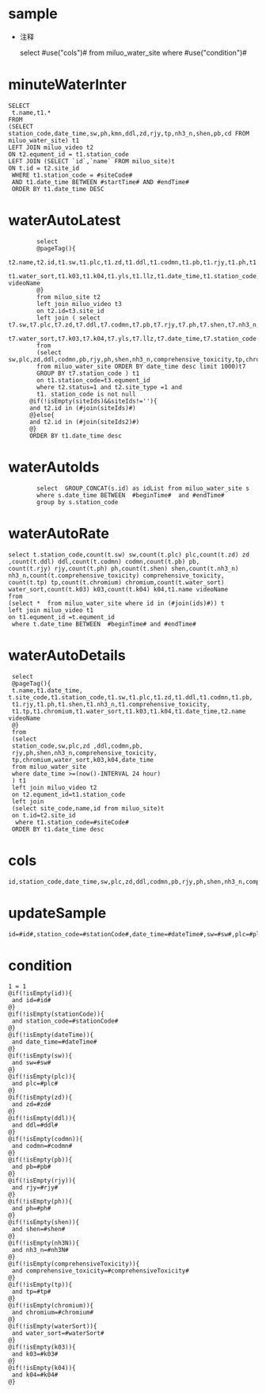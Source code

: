 sample
===
* 注释

	select #use("cols")# from miluo_water_site  where  #use("condition")#

minuteWaterInter
===
         
    SELECT     
     t.name,t1.*
    FROM 
    (SELECT station_code,date_time,sw,ph,kmn,ddl,zd,rjy,tp,nh3_n,shen,pb,cd FROM miluo_water_site) t1
    LEFT JOIN miluo_video t2
    ON t2.equment_id = t1.station_code
    LEFT JOIN (SELECT `id`,`name` FROM miluo_site)t
    ON t.id = t2.site_id
     WHERE t1.station_code = #siteCode#
     AND t1.date_time BETWEEN #startTime# AND #endTime#
     ORDER BY t1.date_time DESC 

waterAutoLatest
===
    	 
		    select  
            @pageTag(){
            t2.name,t2.id,t1.sw,t1.plc,t1.zd,t1.ddl,t1.codmn,t1.pb,t1.rjy,t1.ph,t1.shen,t1.nh3_n,t1.comprehensive_toxicity,t1.tp,t1.chromium,t1.cd,t1.kmn,t1.temp,t1.humi,
            t1.water_sort,t1.k03,t1.k04,t1.yls,t1.llz,t1.date_time,t1.station_code,t3.name videoName
            @}
            from miluo_site t2
            left join miluo_video t3
            on t2.id=t3.site_id
            left join (	select t7.sw,t7.plc,t7.zd,t7.ddl,t7.codmn,t7.pb,t7.rjy,t7.ph,t7.shen,t7.nh3_n,t7.comprehensive_toxicity,t7.tp,t7.chromium,t7.cd,t7.kmn,t7.temp,t7.humi,
            t7.water_sort,t7.k03,t7.k04,t7.yls,t7.llz,t7.date_time,t7.station_code
            from 
            (select sw,plc,zd,ddl,codmn,pb,rjy,ph,shen,nh3_n,comprehensive_toxicity,tp,chromium,cd,kmn,temp,humi,water_sort,k03,k04,yls,llz,date_time,station_code
            from miluo_water_site ORDER BY date_time desc limit 1000)t7
            GROUP BY t7.station_code ) t1 
            on t1.station_code=t3.equment_id
            where t2.status=1 and t2.site_type =1 and
            t1. station_code is not null
          @if(!isEmpty(siteIds)&&siteIds!=''){
          and t2.id in (#join(siteIds)#)
          @}else{
          and t2.id in (#join(siteIds2)#)
          @}
          ORDER BY t1.date_time desc
waterAutoIds
===

	        select  GROUP_CONCAT(s.id) as idList from miluo_water_site s
            where s.date_time BETWEEN  #beginTime#  and #endTime# 		
            group by s.station_code



waterAutoRate
===     
     
    select t.station_code,count(t.sw) sw,count(t.plc) plc,count(t.zd) zd ,count(t.ddl) ddl,count(t.codmn) codmn,count(t.pb) pb,
    count(t.rjy) rjy,count(t.ph) ph,count(t.shen) shen,count(t.nh3_n) nh3_n,count(t.comprehensive_toxicity) comprehensive_toxicity,
    count(t.tp) tp,count(t.chromium) chromium,count(t.water_sort) water_sort,count(t.k03) k03,count(t.k04) k04,t1.name videoName
    from  
    (select *  from miluo_water_site where id in (#join(ids)#)) t 
    left join miluo_video t1
    on t1.equment_id =t.equment_id
     where t.date_time BETWEEN  #beginTime# and #endTime# 
waterAutoDetails  
===
    
     select 
     @pageTag(){             
     t.name,t1.date_time, t.site_code,t1.station_code,t1.sw,t1.plc,t1.zd,t1.ddl,t1.codmn,t1.pb,
     t1.rjy,t1.ph,t1.shen,t1.nh3_n,t1.comprehensive_toxicity,
     t1.tp,t1.chromium,t1.water_sort,t1.k03,t1.k04,t1.date_time,t2.name videoName
     @}       
     from 
     (select 
     station_code,sw,plc,zd ,ddl,codmn,pb,
     rjy,ph,shen,nh3_n,comprehensive_toxicity,
     tp,chromium,water_sort,k03,k04,date_time
     from miluo_water_site
     where date_time >=(now()-INTERVAL 24 hour)
     ) t1
     left join miluo_video t2
     on t2.equment_id=t1.station_code
     left join 
     (select site_code,name,id from miluo_site)t
     on t.id=t2.site_id
      where t1.station_code=#siteCode#
     ORDER BY t1.date_time desc 
cols
===
	id,station_code,date_time,sw,plc,zd,ddl,codmn,pb,rjy,ph,shen,nh3_n,comprehensive_toxicity,tp,chromium,water_sort,k03,k04

updateSample
===
	
	id=#id#,station_code=#stationCode#,date_time=#dateTime#,sw=#sw#,plc=#plc#,zd=#zd#,ddl=#ddl#,codmn=#codmn#,pb=#pb#,rjy=#rjy#,ph=#ph#,shen=#shen#,nh3_n=#nh3N#,comprehensive_toxicity=#comprehensiveToxicity#,tp=#tp#,chromium=#chromium#,water_sort=#waterSort#,k03=#k03#,k04=#k04#

condition
===

	1 = 1  
	@if(!isEmpty(id)){
	 and id=#id#
	@}
	@if(!isEmpty(stationCode)){
	 and station_code=#stationCode#
	@}
	@if(!isEmpty(dateTime)){
	 and date_time=#dateTime#
	@}
	@if(!isEmpty(sw)){
	 and sw=#sw#
	@}
	@if(!isEmpty(plc)){
	 and plc=#plc#
	@}
	@if(!isEmpty(zd)){
	 and zd=#zd#
	@}
	@if(!isEmpty(ddl)){
	 and ddl=#ddl#
	@}
	@if(!isEmpty(codmn)){
	 and codmn=#codmn#
	@}
	@if(!isEmpty(pb)){
	 and pb=#pb#
	@}
	@if(!isEmpty(rjy)){
	 and rjy=#rjy#
	@}
	@if(!isEmpty(ph)){
	 and ph=#ph#
	@}
	@if(!isEmpty(shen)){
	 and shen=#shen#
	@}
	@if(!isEmpty(nh3N)){
	 and nh3_n=#nh3N#
	@}
	@if(!isEmpty(comprehensiveToxicity)){
	 and comprehensive_toxicity=#comprehensiveToxicity#
	@}
	@if(!isEmpty(tp)){
	 and tp=#tp#
	@}
	@if(!isEmpty(chromium)){
	 and chromium=#chromium#
	@}
	@if(!isEmpty(waterSort)){
	 and water_sort=#waterSort#
	@}
	@if(!isEmpty(k03)){
	 and k03=#k03#
	@}
	@if(!isEmpty(k04)){
	 and k04=#k04#
	@}
